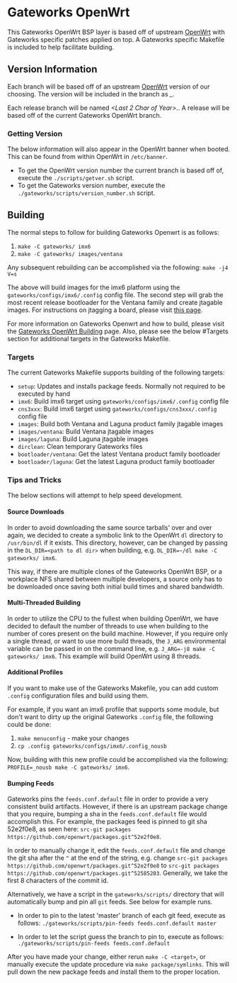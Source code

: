 # Gateworks OpenWrt #
This Gateworks OpenWrt BSP layer is based off of upstream [OpenWrt](https://openwrt.org/) with Gateworks specific patches applied on top. A Gateworks specific Makefile is included to help facilitate building.

## Version Information ##
Each branch will be based off of an upstream [OpenWrt](https://openwrt.org/) version of our choosing. The version will be included in the branch as _<date>\_<openwrt version>_.

Each release branch will be named _<Last 2 Char of Year>.<Release Month>_. A release will be based off of the current Gateworks OpenWrt branch.

### Getting Version ###
The below information will also appear in the OpenWrt banner when booted. This can be found from
within OpenWrt in `/etc/banner`.

+ To get the OpenWrt version number the current branch is based off of, execute the `./scripts/getver.sh` script.
+ To get the Gateworks version number, execute the `./gateworks/scripts/version_number.sh` script.

## Building ##
The normal steps to follow for building Gateworks Openwrt is as follows:

1. `make -C gateworks/ imx6`
2. `make -C gateworks/ images/ventana`

Any subsequent rebuilding can be accomplished via the following: `make -j4 V=s`

The above will build images for the imx6 platform using the `gateworks/configs/imx6/.config` config file. The second step will grab the most recent release bootloader for the Ventana family and create jtagable images. For instructions on jtagging a board, please visit [this page](http://trac.gateworks.com/wiki/jtag_instructions).

For more information on Gateworks Openwrt and how to build, please visit the [Gateworks OpenWrt Building](http://trac.gateworks.com/wiki/OpenWrt/building) page. Also, please see the below #Targets section for additional targets in the Gateworks Makefile.

### Targets ###
The current Gateworks Makefile supports building of the following targets:

+ `setup`: Updates and installs package feeds. Normally not required to be executed by hand
+ `imx6`: Build imx6 target using `gateworks/configs/imx6/.config` config file
+ `cns3xxx`: Build imx6 target using `gateworks/configs/cns3xxx/.config` config file
+ `images`: Build both Ventana and Laguna product family jtagable images
+ `images/ventana`: Build Ventana jtagable images
+ `images/laguna`: Build Laguna jtagable images
+ `dirclean`: Clean temporary Gateworks files
+ `bootloader/ventana`: Get the latest Ventana product family bootloader
+ `bootloader/laguna`: Get the latest Laguna product family bootloader

### Tips and Tricks ###
The below sections will attempt to help speed development.

#### Source Downloads ####
In order to avoid downloading the same source tarballs' over and over again, we decided to create a symbolic link to the OpenWrt `dl` directory to `/usr/bin/dl` if it exists. This directory, however, can be changed by passing in the `DL_DIR=<path to dl dir>` when building, e.g. `DL_DIR=~/dl make -C gateworks/ imx6`.

This way, if there are multiple clones of the Gateworks OpenWrt BSP, or a workplace NFS shared between multiple developers, a source only has to be downloaded once saving both initial build times and shared bandwidth.

#### Multi-Threaded Building ####
In order to utilize the CPU to the fullest when building OpenWrt, we have decided to default the number of threads to use when building to the number of cores present on the build machine. However, if you require only a single thread, or want to use more build threads, the `J_ARG` environmental variable can be passed in on the command line, e.g. `J_ARG=-j8 make -C gateworks/ imx6`. This example will build OpenWrt using 8 threads.

#### Additional Profiles ####
If you want to make use of the Gateworks Makefile, you can add custom `.config` configuration files and build using them.

For example, if you want an imx6 profile that supports some module, but don't want to dirty up the original Gateworks `.config` file, the following could be done:

1. `make menuconfig` - make your changes
2. `cp .config gateworks/configs/imx6/.config_nousb`

Now, building with this new profile could be accomplished via the following: `PROFILE=_nousb make -C gateworks/ imx6`.

#### Bumping Feeds ####
Gateworks pins the `feeds.conf.default` file in order to provide a very consistent build artifacts. However, if there is an upstream package change that you require, bumping a sha in the `feeds.conf.default` file would accomplish this. For example, the packages feed is pinned to git sha 52e2f0e8, as seen here: `src-git packages https://github.com/openwrt/packages.git^52e2f0e8`.

In order to manually change it, edit the `feeds.conf.default` file and change the git sha after the `^` at the end of the string, e.g. change `src-git packages https://github.com/openwrt/packages.git^52e2f0e8` to `src-git packages https://github.com/openwrt/packages.git^52585203`. Generally, we take the first 8 characters of the commit id.

Alternatively, we have a script in the `gateworks/scripts/` directory that will automatically bump and pin all `git` feeds. See below for example runs.

+ In order to pin to the latest 'master' branch of each git feed, execute as follows:
 `./gateworks/scripts/pin-feeds feeds.conf.default master`

+ In order to let the script guess the branch to pin to, execute as follows:
 `./gateworks/scripts/pin-feeds feeds.conf.default`

After you have made your change, either rerun `make -C <target>`, or manually execute the update procedure via `make package/symlinks`. This will pull down the new package feeds and install them to the proper location.
